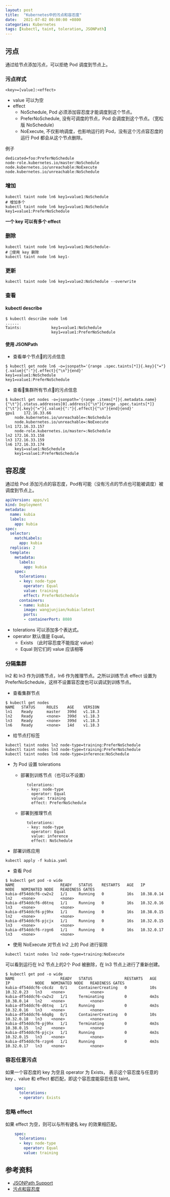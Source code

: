 ```yaml
---
layout: post
title:  "Kubernetes中的污点和容忍度"
date:   2021-07-02 00:00:00 +0800
categories: Kubernetes
tags: [kubectl, taint, toleration, JSONPath]
---
```


## 污点
通过给节点添加污点，可以拒绝 Pod 调度到节点上。

### 污点样式
```
<key>=[value]:<effect>
```
* value 可以为空
* effect
  - NoSchedule, Pod 必须添加容忍度才能调度到这个节点。
  - PreferNoSchedule, 没有可调度的节点，Pod 会调度到这个节点。（宽松版 NoSchedule）
  - NoExecute, 不仅影响调度，也影响运行的 Pod，没有这个污点容忍度的运行 Pod 都会从这个节点删除。

例子
```
dedicated=foo:PreferNoSchedule
node-role.kubernetes.io/master:NoSchedule
node.kubernetes.io/unreachable:NoExecute
node.kubernetes.io/unreachable:NoSchedule
```

### 增加
```shell
kubectl taint node ln6 key1=value1:NoSchedule
# 增加多个
kubectl taint node ln6 key1=value1:NoSchedule key1=value1:PreferNoSchedule
```

**一个 key 可以有多个 effect**

### 删除
```shell
kubectl taint node ln6 key1=value1:NoSchedule-
# 使用 key 删除
kubectl taint node ln6 key1-
```

### 更新
```shell
kubectl taint node ln6 key1=value2:NoSchedule --overwrite
```

### 查看
#### kubectl describe
```shell
$ kubectl describe node ln6
......
Taints:             key1=value1:NoSchedule
                    key1=value1:PreferNoSchedule
```

#### 使用 JSONPath
* 查看单个节点的污点信息
```shell
$ kubectl get node ln6 -o=jsonpath='{range .spec.taints[*]}{.key}{"="}{.value}{":"}{.effect}{"\n"}{end}'
key1=value1:NoSchedule
key1=value1:PreferNoSchedule
```

* 查看集群所有节点的污点信息
```shell
$ kubectl get nodes -o=jsonpath='{range .items[*]}{.metadata.name}{"\t"}{.status.addresses[0].address}{"\n"}{range .spec.taints[*]}{"\t"}{.key}{"="}{.value}{":"}{.effect}{"\n"}{end}{end}'
gpu1	172.16.33.66
	node.kubernetes.io/unreachable=:NoSchedule
	node.kubernetes.io/unreachable=:NoExecute
ln1	172.16.33.157
	node-role.kubernetes.io/master=:NoSchedule
ln2	172.16.33.158
ln3	172.16.33.159
ln6	172.16.33.174
	key1=value1:NoSchedule
	key1=value1:PreferNoSchedule
```

## 容忍度
通过给 Pod 添加污点的容忍度，Pod有可能（没有污点的节点也可能被调度）被调度到节点上。

```yaml
apiVersion: apps/v1
kind: Deployment
metadata:
  name: kubia
  labels:
    app: kubia
spec:
  selector:
    matchLabels:
      app: kubia
  replicas: 2
  template:
    metadata:
      labels:
        app: kubia
    spec:
      tolerations:
      - key: node-type
        operator: Equal
        value: training
        effect: PreferNoSchedule
      containers:
      - name: kubia
        image: wangjunjian/kubia:latest
        ports:
        - containerPort: 8080
```
* tolerations 可以添加多个表达式。
* operator 默认值是 Equal。
  - Exists （此时容忍度不能指定 value）
  - Equal 则它们的 value 应该相等

### 分隔集群
ln2 和 ln3 作为训练节点，ln6 作为推理节点。之所以训练节点 effect 设置为 PreferNoSchedule，这样不设置容忍度也可以调试到训练节点。

* 查看集群节点
```shell
$ kubectl get nodes 
NAME   STATUS     ROLES    AGE    VERSION
ln1    Ready      master   399d   v1.18.3
ln2    Ready      <none>   399d   v1.18.3
ln3    Ready      <none>   399d   v1.18.3
ln6    Ready      <none>   14d    v1.18.3
```

* 给节点打标签
```shell
kubectl taint nodes ln2 node-type=training:PreferNoSchedule
kubectl taint nodes ln3 node-type=training:PreferNoSchedule
kubectl taint nodes ln6 node-type=inference:NoSchedule
```

* 为 Pod 设置 tolerations
  - 部署到训练节点（也可以不设置）
  ```shell
        tolerations:
        - key: node-type
          operator: Equal
          value: training
          effect: PreferNoSchedule
  ```
  - 部署到推理节点
  ```shell
        tolerations:
        - key: node-type
          operator: Equal
          value: inference
          effect: NoSchedule
  ```

* 部署训练应用
```shell
kubectl apply -f kubia.yaml
```

* 查看 Pod
```shell
$ kubectl get pod -o wide
NAME                    READY   STATUS    RESTARTS   AGE   IP           NODE   NOMINATED NODE   READINESS GATES
kubia-df54ddcf6-cw2v2   1/1     Running   0          16s   10.38.0.14   ln2    <none>           <none>
kubia-df54ddcf6-d6tnq   1/1     Running   0          16s   10.32.0.16   ln3    <none>           <none>
kubia-df54ddcf6-pj9hx   1/1     Running   0          16s   10.38.0.15   ln2    <none>           <none>
kubia-df54ddcf6-pjcjx   1/1     Running   0          16s   10.32.0.15   ln3    <none>           <none>
kubia-df54ddcf6-rzgn6   1/1     Running   0          16s   10.32.0.17   ln3    <none>           <none>
```

* 使用 NoExecute 对节点 ln2 上的 Pod 进行驱除
```shell
kubectl taint nodes ln2 node-type=training:NoExecute
```

可以看到运行在 ln2 节点上的2个 Pod 被删除，在 ln3 节点上进行了重新创建。
```shell
$ kubectl get pod -o wide
NAME                    READY   STATUS              RESTARTS   AGE    IP           NODE   NOMINATED NODE   READINESS GATES
kubia-df54ddcf6-c6cdz   0/1     ContainerCreating   0          10s    10.32.0.23   ln3    <none>           <none>
kubia-df54ddcf6-cw2v2   1/1     Terminating         0          4m3s   10.38.0.14   ln2    <none>           <none>
kubia-df54ddcf6-d6tnq   1/1     Running             0          4m3s   10.32.0.16   ln3    <none>           <none>
kubia-df54ddcf6-k6q8g   0/1     ContainerCreating   0          10s    10.32.0.18   ln3    <none>           <none>
kubia-df54ddcf6-pj9hx   1/1     Terminating         0          4m3s   10.38.0.15   ln2    <none>           <none>
kubia-df54ddcf6-pjcjx   1/1     Running             0          4m3s   10.32.0.15   ln3    <none>           <none>
kubia-df54ddcf6-rzgn6   1/1     Running             0          4m3s   10.32.0.17   ln3    <none>           <none>
```

### 容忍任意污点
如果一个容忍度的 key 为空且 operator 为 Exists， 表示这个容忍度与任意的 key 、value 和 effect 都匹配，即这个容忍度能容忍任意 taint。
```yaml
    spec:
      tolerations:
      - operator: Exists
```

### 忽略 effect
如果 effect 为空，则可以与所有键名 key 的效果相匹配。
```yaml
    spec:
      tolerations:
      - key: node-type
        operator: Equal
        value: training
```

## 参考资料
* [JSONPath Support](https://kubernetes.io/docs/reference/kubectl/jsonpath/)
* [污点和容忍度](https://kubernetes.io/zh/docs/concepts/scheduling-eviction/taint-and-toleration/)
